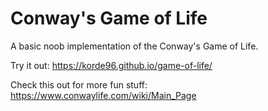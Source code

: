 # Conway's Game of Life


A basic noob implementation of the Conway's Game of Life.  
  
Try it out: https://korde96.github.io/game-of-life/  
  
Check this out for more fun stuff: https://www.conwaylife.com/wiki/Main_Page
